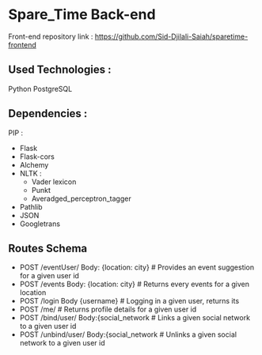 # Spare_Time Back-end

Front-end repository link : 
https://github.com/Sid-Djilali-Saiah/sparetime-frontend

## Used Technologies :
Python
PostgreSQL

## Dependencies :
PIP :
- Flask
- Flask-cors
- Alchemy
- NLTK :
  - Vader lexicon
  - Punkt
  - Averadged_perceptron_tagger
- Pathlib
- JSON
- Googletrans

## Routes Schema
+ POST /eventUser/<id>    Body: {location: city}    # Provides an event suggestion for a given user id
+ POST /events    Body: {location: city}    # Returns every events for a given location
+ POST /login   Body {username}   # Logging in a given user, returns its
+ POST /me/<id>   # Returns profile details for a given user id
+ POST /bind/user/<id>    Body:{social_network    # Links a given social network to a given user id
+ POST /unbind/user/<id>    Body:{social_network    # Unlinks a given social network to a given user id
